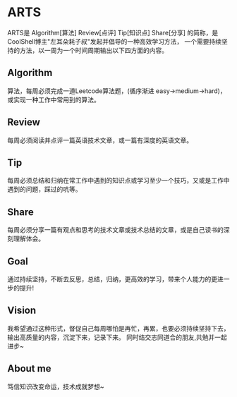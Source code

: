 # ARTS 
ARTS是 Algorithm[算法] Review[点评] Tip[知识点] Share[分享] 的简称，是CoolShell博主"左耳朵耗子叔"发起并倡导的一种高效学习方法，
一个需要持续坚持的方法，以一周为一个时间周期输出以下四方面的内容。 

## Algorithm

算法，每周必须完成一道Leetcode算法题，(循序渐进 easy->medium->hard)，或实现一种工作中常用到的算法。

## Review

每周必须阅读并点评一篇英语技术文章，或一篇有深度的英语文章。

## Tip

每周必须总结和归纳在常工作中遇到的知识点或学习至少一个技巧，又或是工作中遇到的问题，踩过的吭等。

## Share

每周必须分享一篇有观点和思考的技术文章或技术总结的文章，或是自己读书的深刻理解体会。

## Goal

通过持续坚持，不断去反思，总结，归纳，更高效的学习，带来个人能力的更进一步的提升!

## Vision

我希望通过这种形式，督促自己每周哪怕是再忙，再累，也要必须持续坚持下去，输出高质量的内容，沉淀下来，记录下来。
同时结交志同道合的朋友,共勉并一起进步~

## About me

笃信知识改变命运，技术成就梦想~




